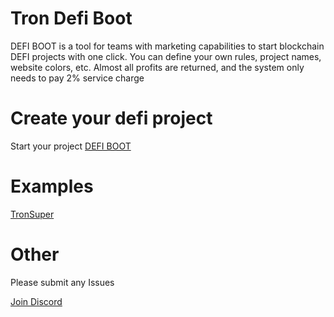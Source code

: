 # Tron Defi Boot

DEFI BOOT is a tool for teams with marketing capabilities to start blockchain DEFI projects with one click. You can define your own rules, project names, website colors, etc. Almost all profits are returned, and the system only needs to pay 2% service charge

# Create your defi project

Start your project [DEFI BOOT](https://boot.trs.so)

# Examples

[TronSuper](https://trs.so?name=TronSuper)

# Other

Please submit any Issues

[Join Discord](https://discord.gg/VvuQ2hb)


